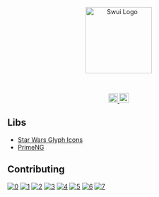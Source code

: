 <p align="center">
  <img src="https://user-images.githubusercontent.com/22691244/74758230-d2c44f80-5255-11ea-9065-868a194a45b8.png" width="150" title="Swui Logo">
</p>
<br />
<p align="center">
<a href="https://travis-ci.com/carloskotacho/swui">
  <img src="https://travis-ci.com/carloskotacho/swui.svg?branch=master" alt="Build Status" height="21">
</a>
  <a href="https://swui-v1.herokuapp.com">
  <img src="https://www.herokucdn.com/deploy/button.svg" alt="Deploy" height="22">
</a>
</p>

## Libs

- [Star Wars Glyph Icons](http://www.starwarsglyphicons.com)
- [PrimeNG](https://www.primefaces.org/primeng/#/)

## Contributing

[![0](https://sourcerer.io/fame/carloskotacho/carloskotacho/swui/images/0)](https://sourcerer.io/fame/carloskotacho/carloskotacho/swui/links/0)
[![1](https://sourcerer.io/fame/carloskotacho/carloskotacho/swui/images/1)](https://sourcerer.io/fame/carloskotacho/carloskotacho/swui/links/1)
[![2](https://sourcerer.io/fame/carloskotacho/carloskotacho/swui/images/2)](https://sourcerer.io/fame/carloskotacho/carloskotacho/swui/links/2)
[![3](https://sourcerer.io/fame/carloskotacho/carloskotacho/swui/images/3)](https://sourcerer.io/fame/carloskotacho/carloskotacho/swui/links/3)
[![4](https://sourcerer.io/fame/carloskotacho/carloskotacho/swui/images/4)](https://sourcerer.io/fame/carloskotacho/carloskotacho/swui/links/4)
[![5](https://sourcerer.io/fame/carloskotacho/carloskotacho/swui/images/5)](https://sourcerer.io/fame/carloskotacho/carloskotacho/swui/links/5)
[![6](https://sourcerer.io/fame/carloskotacho/carloskotacho/swui/images/6)](https://sourcerer.io/fame/carloskotacho/carloskotacho/swui/links/6)
[![7](https://sourcerer.io/fame/carloskotacho/carloskotacho/swui/images/7)](https://sourcerer.io/fame/carloskotacho/carloskotacho/swui/links/7)
